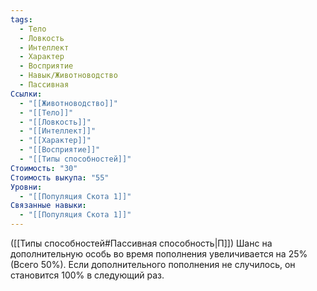 ```yaml
---
tags:
  - Тело
  - Ловкость
  - Интеллект
  - Характер
  - Восприятие
  - Навык/Животноводство
  - Пассивная
Ссылки:
  - "[[Животноводство]]"
  - "[[Тело]]"
  - "[[Ловкость]]"
  - "[[Интеллект]]"
  - "[[Характер]]"
  - "[[Восприятие]]"
  - "[[Типы способностей]]"
Стоимость: "30"
Стоимость выкупа: "55"
Уровни:
  - "[[Популяция Скота 1]]"
Связанные навыки:
  - "[[Популяция Скота 1]]"
---
```

([[Типы способностей#Пассивная способность|П]]) Шанс на дополнительную особь во время пополнения увеличивается на 25% (Всего 50%). Если дополнительного пополнения не случилось, он становится 100% в следующий раз. 